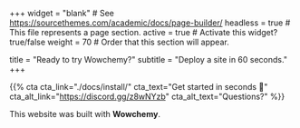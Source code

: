 +++
widget = "blank"  # See https://sourcethemes.com/academic/docs/page-builder/
headless = true  # This file represents a page section.
active = true  # Activate this widget? true/false
weight = 70  # Order that this section will appear.

title = "Ready to try Wowchemy?"
subtitle = "Deploy a site in 60 seconds."
+++

{{% cta cta_link="./docs/install/" cta_text="Get started in seconds :rocket:" cta_alt_link="https://discord.gg/z8wNYzb" cta_alt_text="Questions?" %}}

This website was built with **Wowchemy**.
